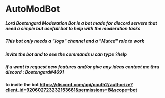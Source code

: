 # AutoModBot

##### Lord Bostengard Moderation Bot is a bot made for discord servers that need a simple but usefull bot to help with the moderation tasks
##### This bot only needs a "logs" channel and a "Muted" role to work 
##### invite the bot and to see the commands u can type ?help 
##### if u want to request new features and/or give any ideas contact me thru discord : Bostengard#4691

#### to invite the bot https://discord.com/api/oauth2/authorize?client_id=920602723232153661&permissions=8&scope=bot
